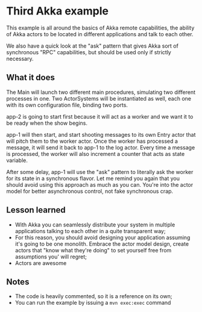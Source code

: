 # Third Akka example
This example is all around the basics of Akka remote capabilities, the ability of Akka actors to be located
in different applications and talk to each other.

We also have a quick look at the "ask" pattern that gives Akka sort of synchronous "RPC" capabilities, but should
be used only if strictly necessary.

## What it does
The Main will launch two different main procedures, simulating two different processes in one. Two ActorSystems will be
instantiated as well, each one with its own configuration file, binding two ports.

app-2 is going to start first because it will act as a worker and we want it to be ready when the show begins.

app-1 will then start, and start shooting messages to its own Entry actor that will pitch them to the worker actor.
Once the worker has processed a message, it will send it back to app-1 to the log actor. Every time a message is
processed, the worker will also increment a counter that acts as state variable.

After some delay, app-1 will use the "ask" pattern to literally ask the worker for its state in a synchronous flavor.
Let me remind you again that you should avoid using this approach as much as you can. You're into the actor model for
better asynchronous control, not fake synchronous crap.

## Lesson learned
* With Akka you can seamlessly distribute your system in multiple applications talking to each other in a quite
transparent way;
* For this reason, you should avoid designing your application assuming it's going to be one monolith. Embrace the actor
model design, create actors that "know what they're doing" to set yourself free from assumptions you' will regret;
* Actors are awesome

## Notes
* The code is heavily commented, so it is a reference on its own;
* You can run the example by issuing a `mvn exec:exec` command
